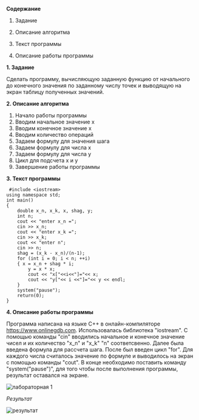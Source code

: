 __Содержание__

1. Задание

2. Описание алгоритма

3. Текст программы

4. Описание работы программы

 
 
  __1. Задание__

Сделать программу, вычисляющую заданную функцию от начального до конечного значения по заданному числу точек и выводящую на экран таблицу полученных значений.

 __2. Описание алгоритма__
 
1. Начало работы программы
2. Вводим начальное значение х
3. Вводим конечное значение х
4. Вводим количество операций
5. Задаем формулу для значения шага
6. Задаем формулу для числа x
7. Задаем формулу для числа y
8. Цикл для подсчета x и y
9. Завершение работы программы
 
 __3. Текст программы__
 
	 #include <iostream> 
	using namespace std;
	int main()
	{
		double x_n, x_k, x, shag, y;
		int n;
		cout << "enter x_n =";
		cin >> x_n;
		cout << "enter x_k =";
		cin >> x_k;
		cout << "enter n";
		cin >> n;
		shag = (x_k - x_n)/(n-1);
		for (int i = 0; i < n; ++i)
		{ x = x_n + shag * i;
			y = x * x;
			cout << "x["<<i<<"]="<< x;
			cout << "y["<< i <<"]="<< y << endl;
		}
		system("pause");
		return(0);
	}

__4. Описание работы программы__

Программа написана на языке C++ в онлайн-компиляторе https://www.onlinegdb.com. Использовалась библиотека "iostream". C помощью команды "сin" вводились начальное и конечное значение чисел и их количество "x_n" и "x_k" "n" соответсвенно. Далее была введена формула для рассчета шага. После был введен цикл "for". Для каждого числа считалось значение по формуле и выводилось на экран с помощью команды "cout". В конце необходимо поставить команду "system("pause")", для того чтобы после выполнения программы, результат оставался на экране.   

![лабораторная 1](https://user-images.githubusercontent.com/100378590/171470500-542d6e83-7d9b-45ce-bf91-55f1f6179ed4.PNG)

*Результат*

![результат](https://user-images.githubusercontent.com/100378590/171470686-1045c9b4-ca38-4b57-a5d5-e7e93e484c6c.PNG)


